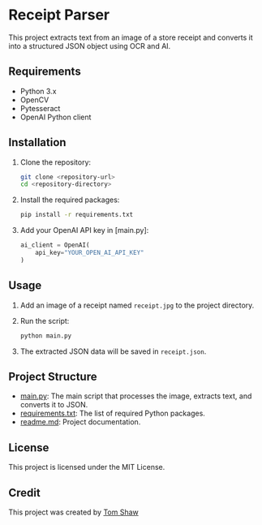 # Receipt Parser

This project extracts text from an image of a store receipt and converts it into a structured JSON object using OCR and AI.

## Requirements

- Python 3.x
- OpenCV
- Pytesseract
- OpenAI Python client

## Installation

1. Clone the repository:
    ```sh
    git clone <repository-url>
    cd <repository-directory>
    ```

2. Install the required packages:
    ```sh
    pip install -r requirements.txt
    ```

3. Add your OpenAI API key in [main.py]:
    ```python
    ai_client = OpenAI(
        api_key="YOUR_OPEN_AI_API_KEY"
    )
    ```

## Usage

1. Add an image of a receipt named `receipt.jpg` to the project directory.

2. Run the script:
    ```sh
    python main.py
    ```

3. The extracted JSON data will be saved in `receipt.json`.

## Project Structure

- [main.py](http://_vscodecontentref_/2): The main script that processes the image, extracts text, and converts it to JSON.
- [requirements.txt](http://_vscodecontentref_/3): The list of required Python packages.
- [readme.md](http://_vscodecontentref_/4): Project documentation.

## License

This project is licensed under the MIT License.

## Credit

This project was created by [Tom Shaw](https://tomshaw.dev)
